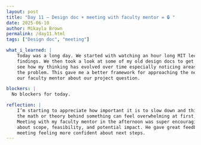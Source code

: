 ```yaml
---
layout: post
title: "Day 11 – Design doc + meeting with faculty mentor = 🔒 "
date: 2025-06-10
author: Mikayla Brown
permalink: /day11.html
tags: ["Design doc", "meeting"]

what_i_learned: |
    Today was a long day. We started with watching an hour long MIT lecture on reinforcement learning, then answered some questions about our 
    findings. We then took a look at some of my old design docs to get a reference for the one we are going to create. It was really helpful to 
    see how my thinking has evolved over time especially noticing areas where I used to overcomplicate things, or where I didn’t fully define 
    the problem. This gave me a better framework for approaching the new design doc with more clarity and structure. We then had a meeting with 
    our faculty mentor about our project question.

blockers: |
  No blockers for today.

reflection: |
    I’m starting to appreciate how important it is to slow down and think before diving into code. The lecture helped me see that sometimes  
    the math or theory behind something can feel overwhelming at first, but once you sit with it, it starts to click. 
    Meeting with my faculty mentor in the afternoon was super encouraging. We walked through my initial ideas for the new project and talked  
    about scope, feasibility, and potential impact. He gave great feedback and asked questions that helped sharpen my thinking. I left the 
    meeting feeling more confident about next steps.
---
```

